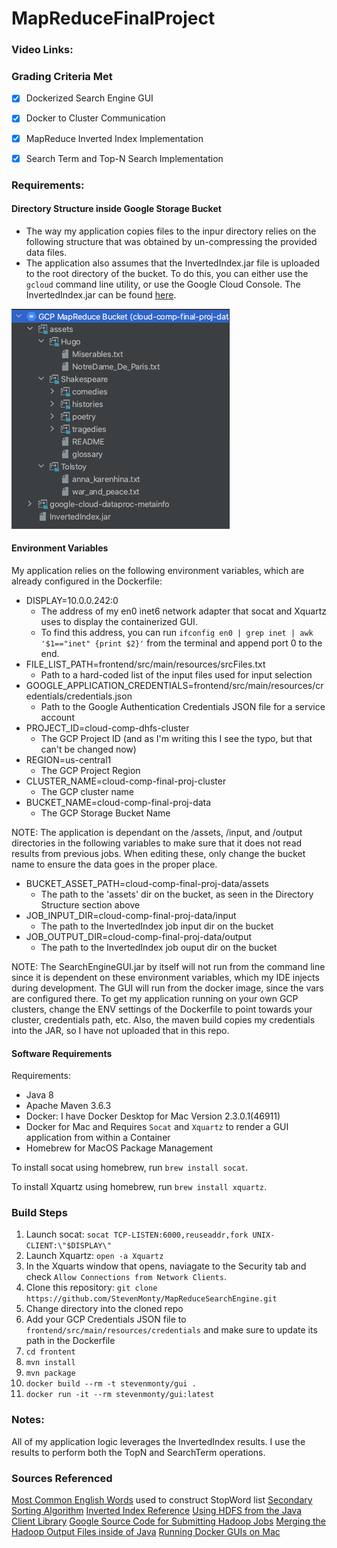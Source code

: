 # MapReduceFinalProject

### Video Links:


### Grading Criteria Met
- [x] Dockerized Search Engine GUI
- [x] Docker to Cluster Communication
- [x] MapReduce Inverted Index Implementation
- [x] Search Term and Top-N Search Implementation


### Requirements:
#### Directory Structure inside Google Storage Bucket
* The way my application copies files to the inpur directory relies on the following structure that was obtained by 
un-compressing the provided data files. 
* The application also assumes that the InvertedIndex.jar file is uploaded to the root directory of the bucket. To do
this, you can either use the `gcloud` command line utility, or use the Google Cloud Console. The InvertedIndex.jar can
be found [here](Jars/InvertedIndex.jar). 

![Directory Structure](dirStructure.png)

#### Environment Variables
My application relies on the following environment variables, which are already configured in the Dockerfile:
* DISPLAY=10.0.0.242:0
    * The address of my en0 inet6 network adapter that socat and Xquartz uses to display the containerized GUI.
    * To find this address, you can run `ifconfig en0 | grep inet | awk '$1=="inet" {print $2}'` from the terminal and append port 0 to the end. 
* FILE_LIST_PATH=frontend/src/main/resources/srcFiles.txt
    * Path to a hard-coded list of the input files used for input selection
* GOOGLE_APPLICATION_CREDENTIALS=frontend/src/main/resources/credentials/credentials.json
    * Path to the Google Authentication Credentials JSON file for a service account
* PROJECT_ID=cloud-comp-dhfs-cluster
    * The GCP Project ID (and as I'm writing this I see the typo, but that can't be changed now)
* REGION=us-central1
    * The GCP Project Region
* CLUSTER_NAME=cloud-comp-final-proj-cluster
    * The GCP cluster name
* BUCKET_NAME=cloud-comp-final-proj-data
    * The GCP Storage Bucket Name
    
NOTE: The application is dependant on the /assets, /input, and /output directories in the following variables to make 
sure that it does not read results from previous jobs. When editing these, only change the bucket name to ensure 
the data goes in the proper place. 

* BUCKET_ASSET_PATH=cloud-comp-final-proj-data/assets
    * The path to the 'assets' dir on the bucket, as seen in the Directory Structure section above
* JOB_INPUT_DIR=cloud-comp-final-proj-data/input
    * The path to the InvertedIndex job input dir on the bucket
* JOB_OUTPUT_DIR=cloud-comp-final-proj-data/output
    * The path to the InvertedIndex job ouput dir on the bucket
    
NOTE: 
The SearchEngineGUI.jar by itself will not run from the command line since it is dependent on these environment variables, which 
my IDE injects during development. The GUI will run from the docker image, since the vars are configured there. To get
my application running on your own GCP clusters, change the ENV settings of the Dockerfile to point towards your cluster, 
credentials path, etc. Also, the maven build copies my credentials into the JAR, so I have not uploaded that in this repo. 

#### Software Requirements
Requirements:
*    Java 8  
*    Apache Maven 3.6.3
*    Docker: I have Docker Desktop for Mac Version 2.3.0.1(46911)
*    Docker for Mac and Requires `Socat` and `Xquartz` to render a GUI application from within a Container
*    Homebrew for MacOS Package Management

To install socat using homebrew, run `brew install socat`.

To install Xquartz using homebrew, run `brew install xquartz`.

### Build Steps
1. Launch socat: `socat TCP-LISTEN:6000,reuseaddr,fork UNIX-CLIENT:\"$DISPLAY\"`
2. Launch Xquartz: `open -a Xquartz` 
3. In the Xquarts window that opens, naviagate to the Security tab and check `Allow Connections from Network Clients`. 
4. Clone this repository: `git clone https://github.com/StevenMonty/MapReduceSearchEngine.git`
5. Change directory into the cloned repo
6. Add your GCP Credentials JSON file to `frontend/src/main/resources/credentials` and make sure to update its path in the Dockerfile
7. `cd frontent`
8. `mvn install`
9. `mvn package`
10. `docker build --rm -t stevenmonty/gui .`
11. `docker run -it --rm stevenmonty/gui:latest `

### Notes:
 All of my application logic leverages the InvertedIndex results. I use the results to perform both the TopN and 
 SearchTerm operations. 


### Sources Referenced
[Most Common English Words](https://www.espressoenglish.net/the-100-most-common-words-in-english/) used to construct StopWord list
[Secondary Sorting Algorithm](https://www.oreilly.com/library/view/data-algorithms/9781491906170/ch01.html)
[Inverted Index Reference](http://www-scf.usc.edu/~shin630/Youngmin/files/HadoopInvertedIndexV5.pdf)
[Using HDFS from the Java Client Library](https://github.com/googleapis/java-dataproc/blob/master/samples/snippets/src/main/java/SubmitHadoopFsJob.java)
[Google Source Code for Submitting Hadoop Jobs](https://github.com/googleapis/java-dataproc/blob/master/samples/snippets/src/main/java/SubmitJob.java)
[Merging the Hadoop Output Files inside of Java](https://github.com/marcusbeacon/Search-Engine/blob/master/SearchEngine/src/main/java/com/mkb90/app/SearchEngine.java)
[Running Docker GUIs on Mac](https://cntnr.io/running-guis-with-docker-on-mac-os-x-a14df6a76efc)